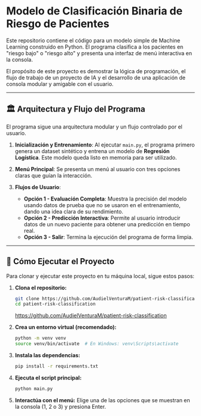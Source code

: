 # Modelo de Clasificación Binaria de Riesgo de Pacientes

Este repositorio contiene el código para un modelo simple de Machine Learning construido en Python. El programa clasifica a los pacientes en "riesgo bajo" o "riesgo alto" y presenta una interfaz de menú interactiva en la consola.

El propósito de este proyecto es demostrar la lógica de programación, el flujo de trabajo de un proyecto de IA y el desarrollo de una aplicación de consola modular y amigable con el usuario.

---

## 🏛️ Arquitectura y Flujo del Programa

El programa sigue una arquitectura modular y un flujo controlado por el usuario.

1.  **Inicialización y Entrenamiento**: Al ejecutar `main.py`, el programa primero genera un dataset sintético y entrena un modelo de **Regresión Logística**. Este modelo queda listo en memoria para ser utilizado.

2.  **Menú Principal**: Se presenta un menú al usuario con tres opciones claras que guían la interacción.

3.  **Flujos de Usuario**:
    * **Opción 1 - Evaluación Completa**: Muestra la precisión del modelo usando datos de prueba que no se usaron en el entrenamiento, dando una idea clara de su rendimiento.
    * **Opción 2 - Predicción Interactiva**: Permite al usuario introducir datos de un nuevo paciente para obtener una predicción en tiempo real.
    * **Opción 3 - Salir**: Termina la ejecución del programa de forma limpia.

---

## 🚀 Cómo Ejecutar el Proyecto

Para clonar y ejecutar este proyecto en tu máquina local, sigue estos pasos:

1.  **Clona el repositorio:**
    ```bash
    git clone https://github.com/AudielVenturaM/patient-risk-classification
    cd patient-risk-classification
    ```
    https://github.com/AudielVenturaM/patient-risk-classification

2.  **Crea un entorno virtual (recomendado):**
    ```bash
    python -m venv venv
    source venv/bin/activate  # En Windows: venv\Scripts\activate
    ```

3.  **Instala las dependencias:**
    ```bash
    pip install -r requirements.txt
    ```

4.  **Ejecuta el script principal:**
    ```bash
    python main.py
    ```

5.  **Interactúa con el menú:**
    Elige una de las opciones que se muestran en la consola (1, 2 o 3) y presiona Enter.